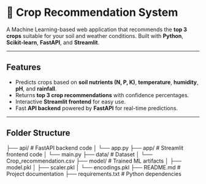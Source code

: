 # 🌱 Crop Recommendation System

A Machine Learning-based web application that recommends the **top 3 crops** suitable for your soil and weather conditions. Built with **Python**, **Scikit-learn**, **FastAPI**, and **Streamlit**.

---

## Features

- Predicts crops based on **soil nutrients (N, P, K)**, **temperature**, **humidity**, **pH**, and **rainfall**.
- Returns **top 3 crop recommendations** with confidence percentages.
- Interactive **Streamlit frontend** for easy use.
- Fast **API backend** powered by **FastAPI** for real-time predictions.

---

## Folder Structure
├── api/ # FastAPI backend code
│ └── app.py
├── app/ # Streamlit frontend code
│ └── main.py
├── data/ # Dataset
│ └── Crop_recommendation.csv
├── model/ # Trained ML artifacts
│ ├── model.pkl
│ ├── scaler.pkl
│ └── encodings.pkl
├── README.md # Project documentation
├── requirements.txt # Python dependencies


